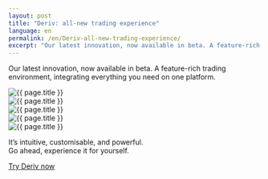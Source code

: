 ```yaml
---
layout: post
title: "Deriv: all-new trading experience"
language: en
permalink: /en/Deriv-all-new-trading-experience/
excerpt: "Our latest innovation, now available in beta. A feature-rich trading environment, integrating everything you need on one platform..."
---
```


Our latest innovation, now available in beta. A feature-rich trading environment, integrating everything you need on one platform.

<div class="cta-lg">
    <img src="{{ '/images/deriv-1.png' | prepend: SourceUrl }}" alt="{{ page.title }}">
</div>
<div class="cta-lg">
    <img src="{{ '/images/deriv-2.png' | prepend: SourceUrl }}" alt="{{ page.title }}">
</div>
<div class="cta-lg">
    <img src="{{ '/images/deriv-3.png' | prepend: SourceUrl }}" alt="{{ page.title }}">
</div>
<div class="cta-lg">
    <img src="{{ '/images/deriv-4.png' | prepend: SourceUrl }}" alt="{{ page.title }}">
</div>
<div class="cta-lg">
    <img src="{{ '/images/deriv-5.png' | prepend: SourceUrl }}" alt="{{ page.title }}">
</div>
<div class="cta-lg">
    <p class="centered">It’s intuitive, customisable, and powerful.<br>Go ahead, experience it for yourself.</p>
    <a class="button" href="https://deriv.app/?utm_source=binary&utm_medium=referral&utm_campaign=deriv-launch&utm_content=page-blog-button-trade-now"><span>Try Deriv now</span></a>
</div>